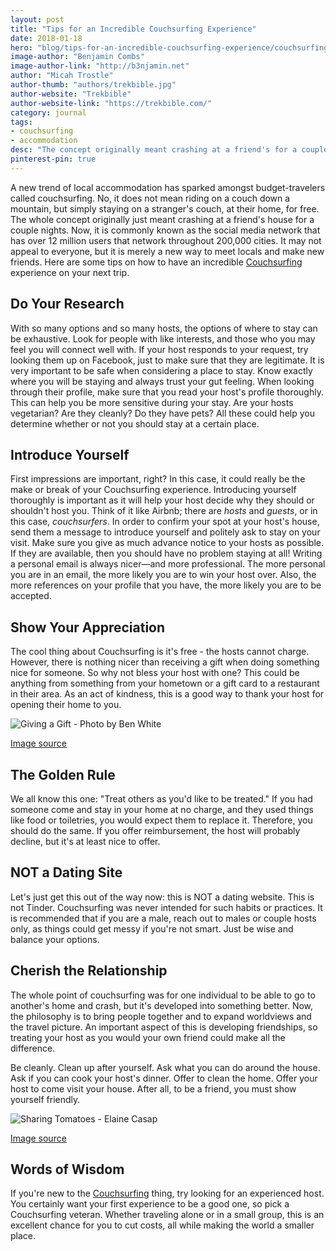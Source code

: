 ```yaml
---
layout: post
title: "Tips for an Incredible Couchsurfing Experience"
date: 2018-01-18
hero: "blog/tips-for-an-incredible-couchsurfing-experience/couchsurfing-girl-benjamin-combs.jpg"
image-author: "Benjamin Combs"
image-author-link: "http://b3njamin.net"
author: "Micah Trostle"
author-thumb: "authors/trekbible.jpg"
author-website: "Trekbible"
author-website-link: "https://trekbible.com/"
category: journal
tags: 
- couchsurfing
- accommodation
desc: "The concept originally meant crashing at a friend's for a couple nights. Now it's known as a social network with over 12 million users, in 200,000 cities." 
pinterest-pin: true
---
```



A new trend of local accommodation has sparked amongst budget-travelers called couchsurfing. No, it does not mean riding on a couch down a mountain, but simply staying on a stranger's couch, at their home, for free. The whole concept originally just meant crashing at a friend's house for a couple nights. Now, it is commonly known as the social media network that has over 12 million users that network throughout 200,000 cities. It may not appeal to everyone, but it is merely a new way to meet locals and make new friends.
Here are some tips on how to have an incredible [Couchsurfing](https://www.couchsurfing.com/ "Couchsurfing.com") experience on your next trip. 


## Do Your Research

With so many options and so many hosts, the options of where to stay can be exhaustive. Look for people with like interests, and those who you may feel you will connect well with. If your host responds to your request, try looking them up on Facebook, just to make sure that they are legitimate. It is very important to be safe when considering a place to stay. Know exactly where you will be staying and always trust your gut feeling. When looking through their profile, make sure that you read your host's profile thoroughly. This can help you be more sensitive during your stay. Are your hosts vegetarian? Are they cleanly? Do they have pets? All these could help you determine whether or not you should stay at a certain place. 


## Introduce Yourself 

First impressions are important, right? In this case, it could really be the make or break of your Couchsurfing experience. Introducing yourself thoroughly is important as it will help your host decide why they should or shouldn't host you. Think of it like Airbnb; there are _hosts_ and _guests_, or in this case, _couchsurfers_. In order to confirm your spot at your host's house, send them a message to introduce yourself and politely ask to stay on your visit. Make sure you give as much advance notice to your hosts as possible. If they are available, then you should have no problem staying at all! Writing a personal email is always nicer—and more professional. The more personal you are in an email, the more likely you are to win your host over. Also, the more references on your profile that you have, the more likely you are to be accepted. 


## Show Your Appreciation

The cool thing about Couchsurfing is it's free - the hosts cannot charge. However, there is nothing nicer than receiving a gift when doing something nice for someone. So why not bless your host with one? This could be anything from something from your hometown or a gift card to a restaurant in their area. As an act of kindness, this is a good way to thank your host for opening their home to you. 

![Giving a Gift - Photo by Ben White](/assets/img/blog/tips-for-an-incredible-couchsurfing-experience/3-show-appreciation.jpg "Giving a Gift - Photo by Ben White")
<figcaption><a href="https://unsplash.com/@benwhitephotography">Image source</a></figcaption>


## The Golden Rule
We all know this one: "Treat others as you'd like to be treated." If you had someone come and stay in your home at no charge, and they used things like food or toiletries, you would expect them to replace it. Therefore, you should do the same. If you offer reimbursement, the host will probably decline, but it's at least nice to offer.


## NOT a Dating Site 
Let's just get this out of the way now: this is NOT a dating website. This is not Tinder. Couchsurfing was never intended for such habits or practices. It is recommended that if you are a male, reach out to males or couple hosts only, as things could get messy if you're not smart. Just be wise and balance your options. 


## Cherish the Relationship
The whole point of couchsurfing was for one individual to be able to go to another's home and crash, but it's developed into something better. Now, the philosophy is to bring people together and to expand worldviews and the travel picture. An important aspect of this is developing friendships, so treating your host as you would your own friend could make all the difference. 

Be cleanly. Clean up after yourself. Ask what you can do around the house. Ask if you can cook your host's dinner. Offer to clean the home. Offer your host to come visit your house. After all, to be a friend, you must show yourself friendly. 

![Sharing Tomatoes - Elaine Casap](/assets/img/blog/tips-for-an-incredible-couchsurfing-experience/6-cherish-relationship.jpg "Sharing Tomatoes - Elaine Casap")
<figcaption><a href="https://www.ecasap.com/?utm_medium=referral&utm_source=gohobo">Image source</a></figcaption>


## Words of Wisdom
If you're new to the [Couchsurfing](https://gohobo.co/adventure-directory/#couchsurfing "Couchsurfing in the GoHobo Adventure Directory") thing, try looking for an experienced host. You certainly want your first experience to be a good one, so pick a Couchsurfing veteran. Whether traveling alone or in a small group, this is an excellent chance for you to cut costs, all while making the world a smaller place. 
